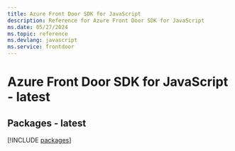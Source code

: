 ```yaml
---
title: Azure Front Door SDK for JavaScript
description: Reference for Azure Front Door SDK for JavaScript
ms.date: 05/27/2024
ms.topic: reference
ms.devlang: javascript
ms.service: frontdoor
---
```

# Azure Front Door SDK for JavaScript - latest
## Packages - latest
[!INCLUDE [packages](front-door-index.md)]
